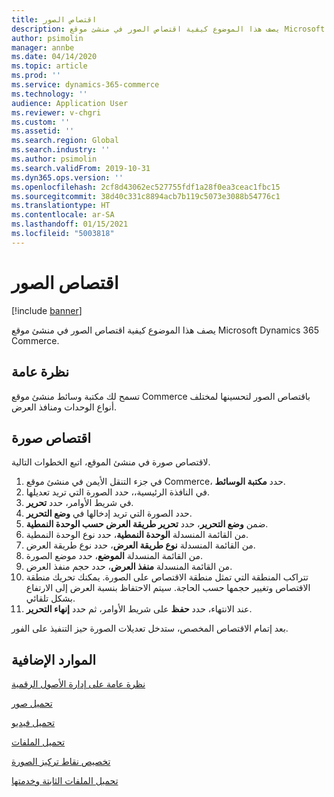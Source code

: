 ```yaml
---
title: اقتصاص الصور
description: يصف هذا الموضوع كيفية اقتصاص الصور في منشئ موقع Microsoft Dynamics 365 Commerce.
author: psimolin
manager: annbe
ms.date: 04/14/2020
ms.topic: article
ms.prod: ''
ms.service: dynamics-365-commerce
ms.technology: ''
audience: Application User
ms.reviewer: v-chgri
ms.custom: ''
ms.assetid: ''
ms.search.region: Global
ms.search.industry: ''
ms.author: psimolin
ms.search.validFrom: 2019-10-31
ms.dyn365.ops.version: ''
ms.openlocfilehash: 2cf8d43062ec527755fdf1a28f0ea3ceac1fbc15
ms.sourcegitcommit: 38d40c331c8894acb7b119c5073e3088b54776c1
ms.translationtype: HT
ms.contentlocale: ar-SA
ms.lasthandoff: 01/15/2021
ms.locfileid: "5003818"
---
```

# <a name="crop-images"></a>اقتصاص الصور

[!include [banner](includes/banner.md)]

يصف هذا الموضوع كيفية اقتصاص الصور في منشئ موقع Microsoft Dynamics 365 Commerce.

## <a name="overview"></a>نظرة عامة

تسمح لك مكتبة وسائط منشئ موقع Commerce باقتصاص الصور لتحسينها لمختلف أنواع الوحدات ومنافذ العرض.

## <a name="crop-an-image"></a>اقتصاص صورة

لاقتصاص صورة في منشئ الموقع، اتبع الخطوات التالية.

1. في جزء التنقل الأيمن في منشئ موقع Commerce، حدد **مكتبة الوسائط**.
1. في النافذة الرئيسية،، حدد الصورة التي تريد تعديلها.
1. في شريط الأوامر، حدد **تحرير**.
1. حدد الصورة التي تريد إدخالها في **وضع التحرير**.
1. ضمن **وضع التحرير**، حدد **تحرير طريقة العرض حسب الوحدة النمطية**.
1. من القائمة المنسدلة **الوحدة النمطية**، حدد نوع الوحدة النمطية.
1. من القائمة المنسدلة **نوع طريقة العرض**، حدد نوع طريقة العرض.
1. من القائمة المنسدلة **الموضع**، حدد موضع الصورة.
1. من القائمة المنسدلة **منفذ العرض**، حدد حجم منفذ العرض.
1. تتراكب المنطقة التي تمثل منطقة الاقتصاص على الصورة. يمكنك تحريك منطقة الاقتصاص وتغيير حجمها حسب الحاجة. سيتم الاحتفاظ بنسبة العرض إلى الارتفاع بشكل تلقائي.
1. عند الانتهاء، حدد **حفظ** على شريط الأوامر، ثم حدد **إنهاء التحرير**. 

بعد إتمام الاقتصاص المخصص، ستدخل تعديلات الصورة حيز التنفيذ على الفور.

## <a name="additional-resources"></a>الموارد الإضافية

[نظرة عامة على إدارة الأصول الرقمية](dam-overview.md)

[تحميل صور](dam-upload-images.md)

[تحميل فيديو](dam-upload-video.md)

[تحميل الملفات](dam-upload-files.md)

[تخصيص نقاط تركيز الصورة](dam-custom-focal-point.md)

[تحميل الملفات الثابتة وخدمتها](upload-serve-static-files.md)
